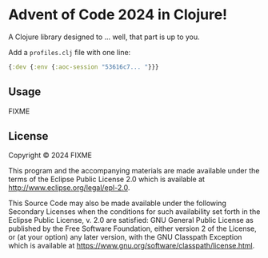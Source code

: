 # Advent of Code 2024 in Clojure!

A Clojure library designed to ... well, that part is up to you.

Add a `profiles.clj` file with one line:

```clojure
{:dev {:env {:aoc-session "53616c7... "}}}
```

## Usage

FIXME

## License

Copyright © 2024 FIXME

This program and the accompanying materials are made available under the
terms of the Eclipse Public License 2.0 which is available at
http://www.eclipse.org/legal/epl-2.0.

This Source Code may also be made available under the following Secondary
Licenses when the conditions for such availability set forth in the Eclipse
Public License, v. 2.0 are satisfied: GNU General Public License as published by
the Free Software Foundation, either version 2 of the License, or (at your
option) any later version, with the GNU Classpath Exception which is available
at https://www.gnu.org/software/classpath/license.html.
